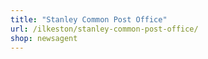 ```yaml
---
title: "Stanley Common Post Office"
url: /ilkeston/stanley-common-post-office/
shop: newsagent
---
```

